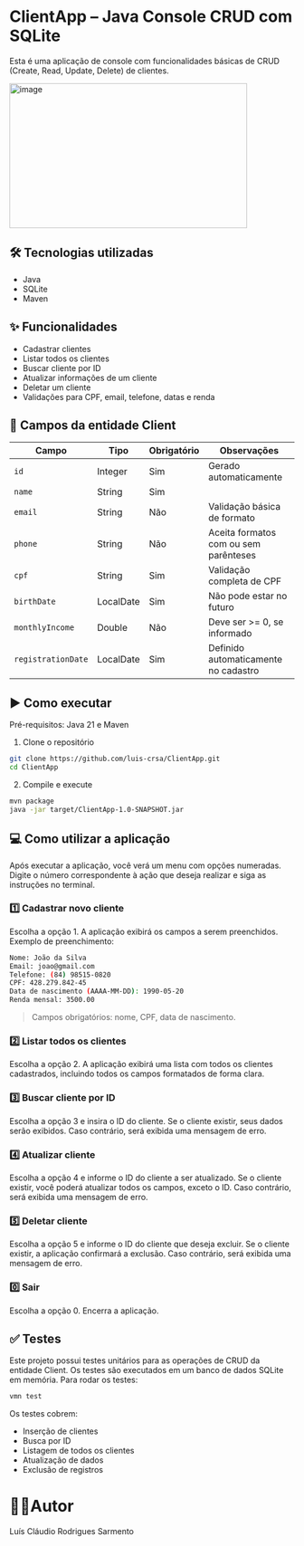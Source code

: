 # ClientApp – Java Console CRUD com SQLite
Esta é uma aplicação de console com funcionalidades básicas de CRUD (Create, Read, Update, Delete) de clientes.

<img width="420" height="256" alt="image" src="https://github.com/user-attachments/assets/3f0c3289-7b6f-41ba-aeb2-dc4135a9ccee" />

## 🛠️ Tecnologias utilizadas
- Java
- SQLite
- Maven

## ✨ Funcionalidades
- Cadastrar clientes
- Listar todos os clientes
- Buscar cliente por ID
- Atualizar informações de um cliente
- Deletar um cliente
- Validações para CPF, email, telefone, datas e renda

## 🧾 Campos da entidade Client
| Campo             | Tipo         | Obrigatório | Observações                                 |
|-------------------|--------------|-------------|---------------------------------------------|
| `id`              | Integer      | Sim         | Gerado automaticamente                      |
| `name`            | String       | Sim         |                                             |
| `email`           | String       | Não         | Validação básica de formato                 |
| `phone`           | String       | Não         | Aceita formatos com ou sem parênteses       |
| `cpf`             | String       | Sim         | Validação completa de CPF                   |
| `birthDate`       | LocalDate    | Sim         | Não pode estar no futuro                    |
| `monthlyIncome`   | Double       | Não         | Deve ser >= 0, se informado                 |
| `registrationDate`| LocalDate    | Sim         | Definido automaticamente no cadastro        |

## ▶️ Como executar
Pré-requisitos: Java 21 e Maven
1. Clone o repositório
```bash
git clone https://github.com/luis-crsa/ClientApp.git
cd ClientApp
```

2. Compile e execute
```bash
mvn package
java -jar target/ClientApp-1.0-SNAPSHOT.jar
```

## 💻 Como utilizar a aplicação
Após executar a aplicação, você verá um menu com opções numeradas. Digite o número correspondente à ação que deseja realizar e siga as instruções no terminal.

### 1️⃣ Cadastrar novo cliente
Escolha a opção 1. A aplicação exibirá os campos a serem preenchidos.
Exemplo de preenchimento:
```bash
Nome: João da Silva  
Email: joao@gmail.com  
Telefone: (84) 98515-0820
CPF: 428.279.842-45
Data de nascimento (AAAA-MM-DD): 1990-05-20  
Renda mensal: 3500.00
```
> Campos obrigatórios: nome, CPF, data de nascimento.

### 2️⃣ Listar todos os clientes
Escolha a opção 2.
A aplicação exibirá uma lista com todos os clientes cadastrados, incluindo todos os campos formatados de forma clara.

### 3️⃣ Buscar cliente por ID
Escolha a opção 3 e insira o ID do cliente.
Se o cliente existir, seus dados serão exibidos. Caso contrário, será exibida uma mensagem de erro.

### 4️⃣ Atualizar cliente
Escolha a opção 4 e informe o ID do cliente a ser atualizado.
Se o cliente existir, você poderá atualizar todos os campos, exceto o ID. Caso contrário, será exibida uma mensagem de erro.

### 5️⃣ Deletar cliente
Escolha a opção 5 e informe o ID do cliente que deseja excluir.
Se o cliente existir, a aplicação confirmará a exclusão. Caso contrário, será exibida uma mensagem de erro.

### 0️⃣ Sair
Escolha a opção 0.
Encerra a aplicação.

## ✅ Testes
Este projeto possui testes unitários para as operações de CRUD da entidade Client. Os testes são executados em um banco de dados SQLite em memória.
Para rodar os testes:
```bash
vmn test
```
Os testes cobrem:
- Inserção de clientes
- Busca por ID
- Listagem de todos os clientes
- Atualização de dados
- Exclusão de registros

# 👨‍💻Autor
Luís Cláudio Rodrigues Sarmento
